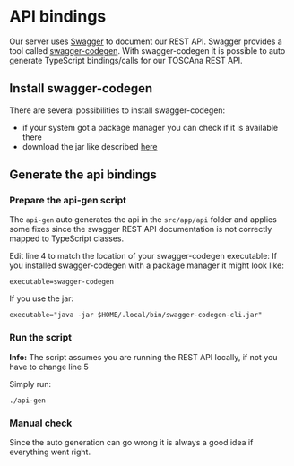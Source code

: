 # API bindings

Our server uses [Swagger](https://swagger.io/) to document our REST API. Swagger provides a tool called [swagger-codegen](https://github.com/swagger-api/swagger-codegen).
With swagger-codegen it is possible to auto generate TypeScript bindings/calls for our TOSCAna REST API.
## Install swagger-codegen

There are several possibilities to install swagger-codegen:

- if your system got a package manager you can check if it is available there
- download the jar like described [here](https://github.com/swagger-api/swagger-codegen#prerequisites)

## Generate the api bindings
### Prepare the api-gen script

The `api-gen` auto generates the api in the `src/app/api` folder and applies some fixes since the swagger REST API documentation is not correctly mapped to TypeScript classes.

Edit line 4 to match the location of your swagger-codegen executable:
If you installed swagger-codegen with a package manager it might look like:
```
executable=swagger-codegen
```
If you use the jar:
```
executable="java -jar $HOME/.local/bin/swagger-codegen-cli.jar"
```

### Run the script

**Info:** The script assumes you are running the REST API locally, if not you have to change line 5

Simply run:
```
./api-gen
```

### Manual check

Since the auto generation can go wrong it is always a good idea if everything went right.




